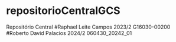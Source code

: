 # repositorioCentralGCS
Repositório Central
#Raphael Leite Campos 2023/2 G16030-00200
#Roberto David Palacios 2024/2 060430_20242_01